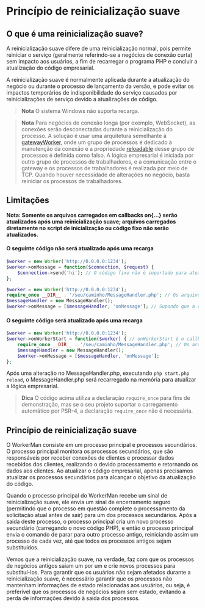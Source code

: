 # Princípio de reinicialização suave
## O que é uma reinicialização suave?

A reinicialização suave difere de uma reinicialização normal, pois permite reiniciar o serviço (geralmente referindo-se a negócios de conexão curta) sem impacto aos usuários, a fim de recarregar o programa PHP e concluir a atualização do código empresarial.

A reinicialização suave é normalmente aplicada durante a atualização do negócio ou durante o processo de lançamento da versão, e pode evitar os impactos temporários de indisponibilidade do serviço causados por reinicializações de serviço devido a atualizações de código.

> **Nota**
> O sistema Windows não suporta recarga.

> **Nota**
> Para negócios de conexão longa (por exemplo, WebSocket), as conexões serão desconectadas durante a reinicialização do processo. A solução é usar uma arquitetura semelhante à [gatewayWorker](https://www.workerman.net/doc/gateway-worker), onde um grupo de processos é dedicado à manutenção da conexão e a propriedade [reloadable](../worker/reloadable.md) desse grupo de processos é definida como falso. A lógica empresarial é iniciada por outro grupo de processos de trabalhadores, e a comunicação entre o gateway e os processos de trabalhadores é realizada por meio de TCP. Quando houver necessidade de alterações no negócio, basta reiniciar os processos de trabalhadores.

## Limitações
**Nota: Somente os arquivos carregados em callbacks on{...} serão atualizados após uma reinicialização suave; arquivos carregados diretamente no script de inicialização ou código fixo não serão atualizados.**

#### O seguinte código não será atualizado após uma recarga
```php
$worker = new Worker('http://0.0.0.0:1234');
$worker->onMessage = function($connection, $request) {
    $connection->send('hi'); // O código fixo não é suportado para atualização
};
``` 

```php
$worker = new Worker('http://0.0.0.0:1234');
require_once __DIR__ . '/seu/caminho/MessageHandler.php'; // Os arquivos carregados diretamente no script de inicialização não suportam atualizações
$messageHandler = new MessageHandler();
$worker->onMessage = [$messageHandler, 'onMessage']; // Supondo que a classe MessageHandler tenha um método onMessage
```

#### O seguinte código será atualizado após uma recarga
```php
$worker = new Worker('http://0.0.0.0:1234');
$worker->onWorkerStart = function($worker) { // onWorkerStart é o callback acionado após o lançamento do processo
    require_once __DIR__ . '/seu/caminho/MessageHandler.php'; // Os arquivos carregados após a inicialização do processo suportam atualizações
    $messageHandler = new MessageHandler();
    $worker->onMessage = [$messageHandler, 'onMessage'];
};
```
Após uma alteração no MessageHandler.php, executando `php start.php reload`, o MessageHandler.php será recarregado na memória para atualizar a lógica empresarial.

> **Dica**
> O código acima utiliza a declaração `require_once` para fins de demonstração, mas se o seu projeto suportar o carregamento automático por PSR-4, a declaração `require_once` não é necessária.

## Princípio de reinicialização suave

O WorkerMan consiste em um processo principal e processos secundários. O processo principal monitora os processos secundários, que são responsáveis por receber conexões de clientes e processar dados recebidos dos clientes, realizando o devido processamento e retornando os dados aos clientes. Ao atualizar o código empresarial, apenas precisamos atualizar os processos secundários para alcançar o objetivo da atualização do código.

Quando o processo principal do WorkerMan recebe um sinal de reinicialização suave, ele envia um sinal de encerramento seguro (permitindo que o processo em questão complete o processamento da solicitação atual antes de sair) para um dos processos secundários. Após a saída deste processo, o processo principal cria um novo processo secundário (carregando o novo código PHP), e então o processo principal envia o comando de parar para outro processo antigo, reiniciando assim um processo de cada vez, até que todos os processos antigos sejam substituídos.

Vemos que a reinicialização suave, na verdade, faz com que os processos de negócios antigos saiam um por um e crie novos processos para substituí-los. Para garantir que os usuários não sejam afetados durante a reinicialização suave, é necessário garantir que os processos não mantenham informações de estado relacionadas aos usuários, ou seja, é preferível que os processos de negócios sejam sem estado, evitando a perda de informações devido à saída dos processos.
